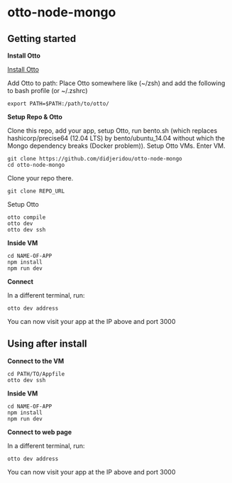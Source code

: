 # otto-node-mongo

## Getting started

**Install Otto**

[Install Otto](https://www.ottoproject.io/intro/getting-started/install.html)

Add Otto to path:
Place Otto somewhere like (~/zsh) and add the following to bash profile (or ~/.zshrc)

`export PATH=$PATH:/path/to/otto/`

**Setup Repo & Otto**

Clone this repo, add your app, setup Otto, run bento.sh (which replaces hashicorp/precise64 (12.04 LTS) by bento/ubuntu_14.04 without which the Mongo dependency breaks (Docker problem)). Setup Otto VMs. Enter VM.

	git clone https://github.com/didjeridou/otto-node-mongo
	cd otto-node-mongo
	
Clone your repo there.
	
	git clone REPO_URL
	
Setup Otto
	
	otto compile
	otto dev
	otto dev ssh

**Inside VM**

	cd NAME-OF-APP
	npm install
	npm run dev

**Connect**

In a different terminal, run:

	otto dev address

You can now visit your app at the IP above and port 3000

## Using after install

**Connect to the VM**
	
	cd PATH/TO/Appfile
	otto dev ssh

**Inside VM**

	cd NAME-OF-APP
	npm install
	npm run dev

**Connect to web page**

In a different terminal, run:

	otto dev address

You can now visit your app at the IP above and port 3000
